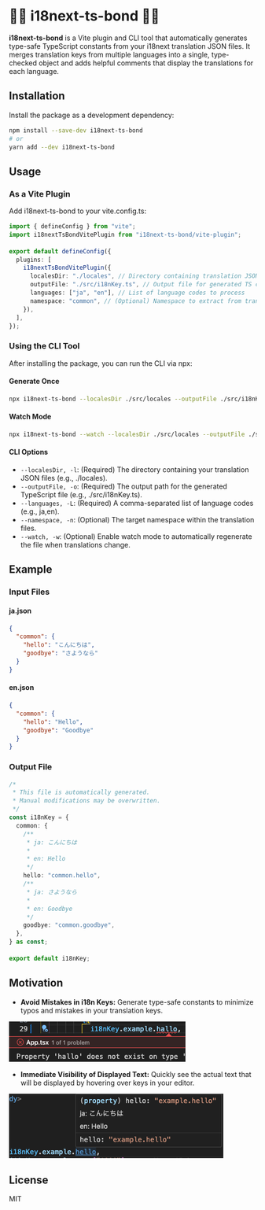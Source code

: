 # 🫱‍🫲 i18next-ts-bond 🫱‍🫲

**i18next-ts-bond** is a Vite plugin and CLI tool that automatically generates type-safe TypeScript constants from your i18next translation JSON files. It merges translation keys from multiple languages into a single, type-checked object and adds helpful comments that display the translations for each language.

## Installation

Install the package as a development dependency:

```bash
npm install --save-dev i18next-ts-bond
# or
yarn add --dev i18next-ts-bond
```

## Usage

### As a Vite Plugin

Add i18next-ts-bond to your vite.config.ts:

```typescript
import { defineConfig } from "vite";
import i18nextTsBondVitePlugin from "i18next-ts-bond/vite-plugin";

export default defineConfig({
  plugins: [
    i18nextTsBondVitePlugin({
      localesDir: "./locales", // Directory containing translation JSON files
      outputFile: "./src/i18nKey.ts", // Output file for generated TS constants
      languages: ["ja", "en"], // List of language codes to process
      namespace: "common", // (Optional) Namespace to extract from translations
    }),
  ],
});
```

### Using the CLI Tool

After installing the package, you can run the CLI via npx:

#### Generate Once

```bash
npx i18next-ts-bond --localesDir ./src/locales --outputFile ./src/i18nKey.ts --languages ja,en
```

#### Watch Mode

```bash
npx i18next-ts-bond --watch --localesDir ./src/locales --outputFile ./src/i18nKey.ts --languages ja,en
```

#### CLI Options

- `--localesDir, -l`: (Required) The directory containing your translation JSON files (e.g., ./locales).
- `--outputFile, -o`: (Required) The output path for the generated TypeScript file (e.g., ./src/i18nKey.ts).
- `--languages, -L`: (Required) A comma-separated list of language codes (e.g., ja,en).
- `--namespace, -n`: (Optional) The target namespace within the translation files.
- `--watch, -w`: (Optional) Enable watch mode to automatically regenerate the file when translations change.

## Example

### Input Files

#### ja.json

```json
{
  "common": {
    "hello": "こんにちは",
    "goodbye": "さようなら"
  }
}
```

#### en.json

```json
{
  "common": {
    "hello": "Hello",
    "goodbye": "Goodbye"
  }
}
```

### Output File

```typescript
/*
 * This file is automatically generated.
 * Manual modifications may be overwritten.
 */
const i18nKey = {
  common: {
    /**
     * ja: こんにちは
     *
     * en: Hello
     */
    hello: "common.hello",
    /**
     * ja: さようなら
     *
     * en: Goodbye
     */
    goodbye: "common.goodbye",
  },
} as const;

export default i18nKey;
```

## Motivation

- **Avoid Mistakes in i18n Keys:** Generate type-safe constants to minimize typos and mistakes in your translation keys.

![Avoid Mistakes in i18n Keys](./assets/typo.png)

- **Immediate Visibility of Displayed Text:** Quickly see the actual text that will be displayed by hovering over keys in your editor.

![Immediate Visibility of Displayed Text](./assets/display_text.png)

## License

MIT
